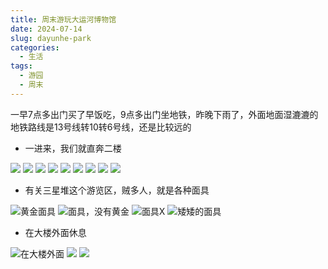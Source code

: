 ```yaml
---
title: 周末游玩大运河博物馆
date: 2024-07-14
slug: dayunhe-park
categories:
  - 生活
tags:
  - 游园
  - 周末
---
```


一早7点多出门买了早饭吃，9点多出门坐地铁，昨晚下雨了，外面地面湿漉漉的
地铁路线是13号线转10转6号线，还是比较远的

- 一进来，我们就直奔二楼

![](images/1720962746112.jpg) ![](images/1720962746115.jpg) ![](images/1720962746118.jpg) ![](images/1720962746120.jpg) ![](images/1720962746124.jpg) ![](images/1720962746126.jpg) ![](images/1720962746129.jpg) ![](images/1720962746131.jpg) ![](images/1720962746132.jpg)
  
- 有关三星堆这个游览区，贼多人，就是各种面具

![黄金面具](images/1720962746096.jpg) ![面具，没有黄金](images/1720962746098.jpg) ![面具X](images/1720962746103.jpg) ![矮矮的面具](images/1720962746106.jpg) 

- 在大楼外面休息

![在大楼外面](images/1720962746094.jpg)  ![](images/1720962746108.jpg) ![](images/1720962746110.jpg) 

